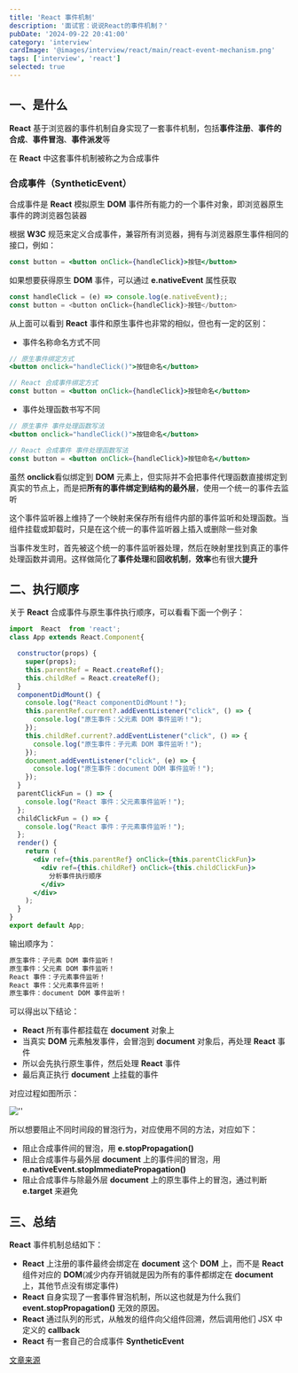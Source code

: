 ```yaml
---
title: 'React 事件机制'
description: '面试官：说说React的事件机制？'
pubDate: '2024-09-22 20:41:00'
category: 'interview'
cardImage: '@images/interview/react/main/react-event-mechanism.png'
tags: ['interview', 'react']
selected: true
---
```


## 一、是什么

**React** 基于浏览器的事件机制自身实现了一套事件机制，包括**事件注册**、**事件的合成**、**事件冒泡**、**事件派发**等

在 **React** 中这套事件机制被称之为合成事件

### 合成事件（SyntheticEvent）

合成事件是 **React** 模拟原生 **DOM** 事件所有能力的一个事件对象，即浏览器原生事件的跨浏览器包装器

根据 **W3C** 规范来定义合成事件，兼容所有浏览器，拥有与浏览器原生事件相同的接口，例如：

```jsx
const button = <button onClick={handleClick}>按钮</button>
```

如果想要获得原生 **DOM** 事件，可以通过 **e.nativeEvent** 属性获取

```js
const handleClick = (e) => console.log(e.nativeEvent);;
const button = <button onClick={handleClick}>按钮</button>
```

从上面可以看到 **React** 事件和原生事件也非常的相似，但也有一定的区别：

- 事件名称命名方式不同

```jsx
// 原生事件绑定方式
<button onclick="handleClick()">按钮命名</button>

// React 合成事件绑定方式
const button = <button onClick={handleClick}>按钮命名</button>
```

- 事件处理函数书写不同

```jsx
// 原生事件 事件处理函数写法
<button onclick="handleClick()">按钮命名</button>

// React 合成事件 事件处理函数写法
const button = <button onClick={handleClick}>按钮命名</button>
```

虽然 **onclick**看似绑定到 **DOM** 元素上，但实际并不会把事件代理函数直接绑定到真实的节点上，而是把**所有的事件绑定到结构的最外层**，使用一个统一的事件去监听

这个事件监听器上维持了一个映射来保存所有组件内部的事件监听和处理函数。当组件挂载或卸载时，只是在这个统一的事件监听器上插入或删除一些对象

当事件发生时，首先被这个统一的事件监听器处理，然后在映射里找到真正的事件处理函数并调用。这样做简化了**事件处理**和**回收机制**，**效率**也有很大**提升**

## 二、执行顺序

关于 **React** 合成事件与原生事件执行顺序，可以看看下面一个例子：

```jsx
import  React  from 'react';
class App extends React.Component{

  constructor(props) {
    super(props);
    this.parentRef = React.createRef();
    this.childRef = React.createRef();
  }
  componentDidMount() {
    console.log("React componentDidMount！");
    this.parentRef.current?.addEventListener("click", () => {
      console.log("原生事件：父元素 DOM 事件监听！");
    });
    this.childRef.current?.addEventListener("click", () => {
      console.log("原生事件：子元素 DOM 事件监听！");
    });
    document.addEventListener("click", (e) => {
      console.log("原生事件：document DOM 事件监听！");
    });
  }
  parentClickFun = () => {
    console.log("React 事件：父元素事件监听！");
  };
  childClickFun = () => {
    console.log("React 事件：子元素事件监听！");
  };
  render() {
    return (
      <div ref={this.parentRef} onClick={this.parentClickFun}>
        <div ref={this.childRef} onClick={this.childClickFun}>
          分析事件执行顺序
        </div>
      </div>
    );
  }
}
export default App;
```

输出顺序为：

```tex
原生事件：子元素 DOM 事件监听！ 
原生事件：父元素 DOM 事件监听！ 
React 事件：子元素事件监听！ 
React 事件：父元素事件监听！ 
原生事件：document DOM 事件监听！
```

可以得出以下结论：

- **React** 所有事件都挂载在 **document** 对象上
- 当真实 **DOM** 元素触发事件，会冒泡到 **document** 对象后，再处理 **React** 事件
- 所以会先执行原生事件，然后处理 **React** 事件
- 最后真正执行 **document** 上挂载的事件

对应过程如图所示：

![''](@images/interview/react/react-event-mechanism/image.png)

所以想要阻止不同时间段的冒泡行为，对应使用不同的方法，对应如下：

- 阻止合成事件间的冒泡，用 **e.stopPropagation()**
- 阻止合成事件与最外层 **document** 上的事件间的冒泡，用 **e.nativeEvent.stopImmediatePropagation()**
- 阻止合成事件与除最外层 **document** 上的原生事件上的冒泡，通过判断 **e.target** 来避免

## 三、总结

**React** 事件机制总结如下：

- **React** 上注册的事件最终会绑定在 **document** 这个 **DOM** 上，而不是 **React** 组件对应的 **DOM**(减少内存开销就是因为所有的事件都绑定在 **document** 上，其他节点没有绑定事件)
- **React** 自身实现了一套事件冒泡机制，所以这也就是为什么我们 **event.stopPropagation()** 无效的原因。
- **React** 通过队列的形式，从触发的组件向父组件回溯，然后调用他们 JSX 中定义的 **callback**
- **React** 有一套自己的合成事件 **SyntheticEvent**

[文章来源](https://vue3js.cn/interview/React/SyntheticEvent.html)
